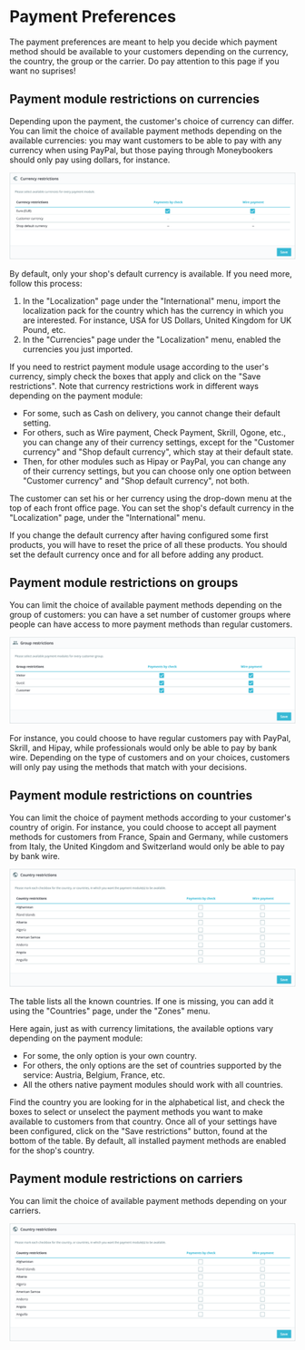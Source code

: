 # Payment Preferences

The payment preferences are meant to help you decide which payment method should be available to your customers depending on the currency, the country, the group or the carrier. Do pay attention to this page if you want no suprises!

## Payment module restrictions on currencies <a id="PaymentPreferences-Paymentmodulerestrictionsoncurrencies"></a>

Depending upon the payment, the customer's choice of currency can differ. You can limit the choice of available payment methods depending on the available currencies: you may want customers to be able to pay with any currency when using PayPal, but those paying through Moneybookers should only pay using dollars, for instance.

![](../../../.gitbook/assets/64225552%20%284%29.png)

By default, only your shop's default currency is available. If you need more, follow this process:

1. In the "Localization" page under the "International" menu, import the localization pack for the country which has the currency in which you are interested. For instance, USA for US Dollars, United Kingdom for UK Pound, etc.
2. In the "Currencies" page under the "Localization" menu, enabled the currencies you just imported.

If you need to restrict payment module usage according to the user's currency, simply check the boxes that apply and click on the "Save restrictions". Note that currency restrictions work in different ways depending on the payment module:

* For some, such as Cash on delivery, you cannot change their default setting.
* For others, such as Wire payment, Check Payment, Skrill, Ogone, etc., you can change any of their currency settings, except for the "Customer currency" and "Shop default currency", which stay at their default state.
* Then, for other modules such as Hipay or PayPal, you can change any of their currency settings, but you can choose only one option between "Customer currency" and "Shop default currency", not both.

The customer can set his or her currency using the drop-down menu at the top of each front office page. You can set the shop's default currency in the "Localization" page, under the "International" menu.

If you change the default currency after having configured some first products, you will have to reset the price of all these products. You should set the default currency once and for all before adding any product.

## Payment module restrictions on groups <a id="PaymentPreferences-Paymentmodulerestrictionsongroups"></a>

You can limit the choice of available payment methods depending on the group of customers: you can have a set number of customer groups where people can have access to more payment methods than regular customers.

![](../../../.gitbook/assets/64225553%20%281%29.png)

For instance, you could choose to have regular customers pay with PayPal, Skrill, and Hipay, while professionals would only be able to pay by bank wire. Depending on the type of customers and on your choices, customers will only pay using the methods that match with your decisions.

## Payment module restrictions on countries <a id="PaymentPreferences-Paymentmodulerestrictionsoncountries"></a>

You can limit the choice of payment methods according to your customer's country of origin. For instance, you could choose to accept all payment methods for customers from France, Spain and Germany, while customers from Italy, the United Kingdom and Switzerland would only be able to pay by bank wire.

![](../../../.gitbook/assets/64225554%20%283%29.png)

The table lists all the known countries. If one is missing, you can add it using the "Countries" page, under the "Zones" menu.

Here again, just as with currency limitations, the available options vary depending on the payment module:

* For some, the only option is your own country.
* For others, the only options are the set of countries supported by the service: Austria, Belgium, France, etc.
* All the others native payment modules should work with all countries.

Find the country you are looking for in the alphabetical list, and check the boxes to select or unselect the payment methods you want to make available to customers from that country. Once all of your settings have been configured, click on the "Save restrictions" button, found at the bottom of the table. By default, all installed payment methods are enabled for the shop's country.

## Payment module restrictions on carriers <a id="PaymentPreferences-Paymentmodulerestrictionsoncarriers"></a>

You can limit the choice of available payment methods depending on your carriers.

![](../../../.gitbook/assets/64225554%20%283%29.png)

